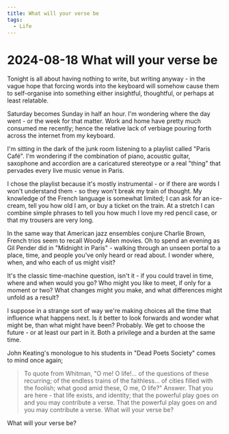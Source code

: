 ```yaml
---
title: What will your verse be
tags:
  - Life
---
```


# 2024-08-18 What will your verse be

Tonight is all about having nothing to write, but writing anyway - in the vague hope that forcing words into the keyboard will somehow cause them to self-organise into something either insightful, thoughtful, or perhaps at least relatable.

Saturday becomes Sunday in half an hour. I'm wondering where the day went - or the week for that matter. Work and home have pretty much consumed me recently; hence the relative lack of verbiage pouring forth across the internet from my keyboard.

I'm sitting in the dark of the junk room listening to a playlist called "Paris Café". I'm wondering if the combination of piano, acoustic guitar, saxophone and accordion are a caricatured stereotype or a real "thing" that pervades every live music venue in Paris.

I chose the playlist because it's mostly instrumental - or if there are words I won't understand them - so they won't break my train of thought. My knowledge of the French language is somewhat limited; I can ask for an ice-cream, tell you how old I am, or buy a ticket on the train. At a stretch I can combine simple phrases to tell you how much I love my red pencil case, or that my trousers are very long.

In the same way that American jazz ensembles conjure Charlie Brown, French trios seem to recall Woody Allen movies. Oh to spend an evening as Gil Pender did in "Midnight in Paris" - walking through an unseen portal to a place, time, and people you've only heard or read about. I wonder where, when, and who each of us might visit?

It's the classic time-machine question, isn't it - if you could travel in time, where and when would you go? Who might you like to meet, if only for a moment or two? What changes might you make, and what differences might unfold as a result?

I suppose in a strange sort of way we're making choices all the time that influence what happens next. Is it better to look forwards and wonder what might be, than what might have been? Probably. We get to choose the future - or at least our part in it. Both a privilege and a burden at the same time.

John Keating's monologue to his students in "Dead Poets Society" comes to mind once again;

> To quote from Whitman, "O me! O life!... of the questions of these recurring; of the endless trains of the faithless... of cities filled with the foolish; what good amid these, O me, O life?" Answer. That you are here - that life exists, and identity; that the powerful play goes on and you may contribute a verse. That the powerful play goes on and you may contribute a verse. What will your verse be?
> 

What will your verse be?